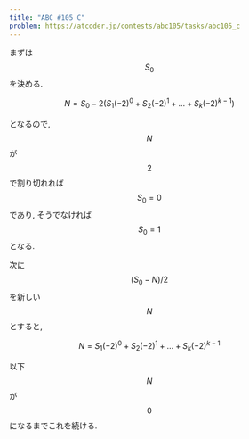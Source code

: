 ```yaml
---
title: "ABC #105 C"
problem: https://atcoder.jp/contests/abc105/tasks/abc105_c
---
```

まずは $$ S_0 $$ を決める.

$$
N = S_0 - 2(S_1(-2)^0 + S_2(-2)^1 + \dots + S_k(-2)^{k-1})
$$

となるので, $$ N $$ が $$ 2 $$ で割り切れれば $$ S_0 = 0 $$ であり, そうでなければ $$ S_0 = 1 $$ となる.

次に $$ (S_0-N)/2 $$ を新しい $$ N $$ とすると,

$$
N = S_1(-2)^0 + S_2(-2)^1 + \dots + S_k(-2)^{k-1}
$$

以下 $$ N $$ が $$ 0 $$ になるまでこれを続ける.

